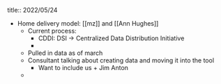 title:: 2022/05/24

- Home delivery model: [[mz]] and [[Ann Hughes]]
	- Current process:
		- CDDI: DSI -> Centralized Data Distribution Initiative
		-
	- Pulled in data as of march
	- Consultant talking about creating data and moving it into the tool
		- Want to include us + Jim Anton
	-